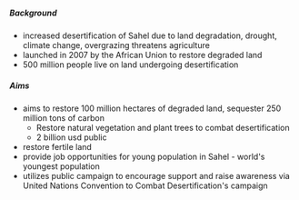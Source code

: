 ##### Background
- increased desertification of Sahel due to land degradation, drought, climate change, overgrazing threatens agriculture
- launched in 2007 by the African Union to restore degraded land
- 500 million people live on land undergoing desertification
##### Aims
 - aims to restore 100 million hectares of degraded land, sequester 250 million tons of carbon
	 - Restore natural vegetation and plant trees to combat desertification
	 - 2 billion usd public
 - restore fertile land
 - provide job opportunities for young population in Sahel - world's youngest population
 - utilizes public campaign to encourage support and raise awareness via United Nations Convention to Combat Desertification's campaign
